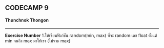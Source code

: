 ## CODECAMP 9
#### Thunchnok Thongon
***

**Exercise Number**
1.ให้เขียนฟังก์ชัน random(min, max) ที่จะ random เลข float ตั้งแต่ min จนถึง max มาให้เรา (ไม่รวม max)


